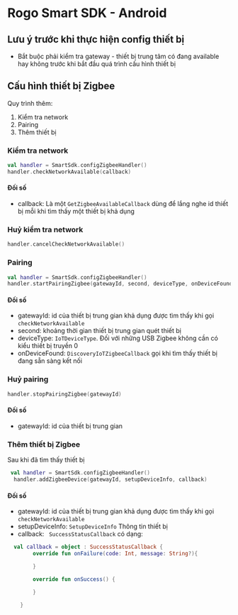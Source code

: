 # Rogo Smart SDK -  Android
## Lưu ý trước khi thực hiện config thiết bị
- Bắt buộc phải kiểm tra gateway - thiết bị trung tâm có đang available hay không trước khi bắt đầu quá trình cấu hình thiết bị

## Cấu hình thiết bị Zigbee
Quy trình thêm:
1. Kiểm tra network
2. Pairing
3. Thêm thiết bị

### Kiểm tra network
```kotlin
val handler = SmartSdk.configZigbeeHandler()
handler.checkNetworkAvailable(callback)
```
#### Đối số
- callback: Là một ```GetZigbeeAvailableCallback``` dùng để lắng nghe id thiết bị mỗi khi tìm thấy một thiết bị khả dụng
### Huỷ kiểm tra network
```kotlin
handler.cancelCheckNetworkAvailable()
```
### Pairing
```kotlin
val handler = SmartSdk.configZigbeeHandler()
handler.startPairingZigbee(gatewayId, second, deviceType, onDeviceFound)
```
#### Đối số
- gatewayId: id của thiết bị trung gian khả dụng được tìm thấy khi gọi ```checkNetworkAvailable```
- second: khoảng thời gian thiết bị trung gian quét thiết bị 
- deviceType: ```IoTDeviceType```.  Đối với những USB Zigbee không cần có kiểu thiết bị truyền 0
- onDeviceFound: ```DiscoveryIoTZigbeeCallback``` gọi khi tìm thấy thiết bị đang sẵn sàng kết nối

### Huỷ pairing
```kotlin
handler.stopPairingZigbee(gatewayId)
```
#### Đối số
- gatewayId: id của thiết bị trung gian

### Thêm thiết bị Zigbee
Sau khi đã tìm thấy thiết bị
```kotlin
 val handler = SmartSdk.configZigbeeHandler()
  handler.addZigbeeDevice(gatewayId, setupDeviceInfo, callback)
```
#### Đối số
- gatewayId: id của thiết bị trung gian khả dụng được tìm thấy khi gọi ```checkNetworkAvailable```
- setupDeviceInfo: ```SetupDeviceInfo``` Thông tin thiết bị
- callback: ``` SuccessStatusCallback``` có dạng:

```kotlin
  val callback = object : SuccessStatusCallback {
        override fun onFailure(code: Int, message: String?){

        }

        override fun onSuccess() {
            
        }

    }
```